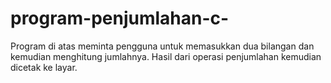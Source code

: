 # program-penjumlahan-c-
Program di atas meminta pengguna untuk memasukkan dua bilangan dan kemudian menghitung jumlahnya. Hasil dari operasi penjumlahan kemudian dicetak ke layar.
